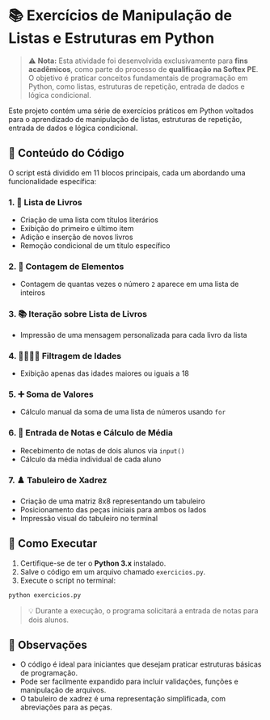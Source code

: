 # 📚 Exercícios de Manipulação de Listas e Estruturas em Python

> ⚠️ **Nota:** Esta atividade foi desenvolvida exclusivamente para **fins acadêmicos**, como parte do processo de **qualificação na Softex PE**. O objetivo é praticar conceitos fundamentais de programação em Python, como listas, estruturas de repetição, entrada de dados e lógica condicional.

Este projeto contém uma série de exercícios práticos em Python voltados para o aprendizado de manipulação de listas, estruturas de repetição, entrada de dados e lógica condicional.

## 🧠 Conteúdo do Código

O script está dividido em 11 blocos principais, cada um abordando uma funcionalidade específica:

### 1. 📖 Lista de Livros
- Criação de uma lista com títulos literários
- Exibição do primeiro e último item
- Adição e inserção de novos livros
- Remoção condicional de um título específico

### 2. 🔢 Contagem de Elementos
- Contagem de quantas vezes o número `2` aparece em uma lista de inteiros

### 3. 📚 Iteração sobre Lista de Livros
- Impressão de uma mensagem personalizada para cada livro da lista

### 4. 👨‍👩‍👧‍👦 Filtragem de Idades
- Exibição apenas das idades maiores ou iguais a 18

### 5. ➕ Soma de Valores
- Cálculo manual da soma de uma lista de números usando `for`

### 6. 📝 Entrada de Notas e Cálculo de Média
- Recebimento de notas de dois alunos via `input()`
- Cálculo da média individual de cada aluno

### 7. ♟️ Tabuleiro de Xadrez
- Criação de uma matriz 8x8 representando um tabuleiro
- Posicionamento das peças iniciais para ambos os lados
- Impressão visual do tabuleiro no terminal

## 🚀 Como Executar

1. Certifique-se de ter o **Python 3.x** instalado.
2. Salve o código em um arquivo chamado `exercicios.py`.
3. Execute o script no terminal:

```bash
python exercicios.py
```

> 💡 Durante a execução, o programa solicitará a entrada de notas para dois alunos.

## 📌 Observações

- O código é ideal para iniciantes que desejam praticar estruturas básicas de programação.
- Pode ser facilmente expandido para incluir validações, funções e manipulação de arquivos.
- O tabuleiro de xadrez é uma representação simplificada, com abreviações para as peças.
